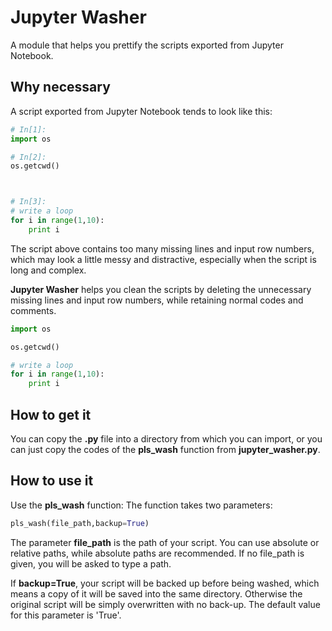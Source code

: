 
# Jupyter Washer
A module that helps you prettify the scripts exported from Jupyter Notebook.



## Why necessary

A script exported from Jupyter Notebook tends to look like this:

```python
# In[1]:
import os

# In[2]:
os.getcwd()



# In[3]:
# write a loop
for i in range(1,10):
	print i
```

The script above contains too many missing lines and input row numbers, which may look a little messy and distractive, especially when the script is long and complex.

**Jupyter Washer** helps you clean the scripts by deleting the unnecessary missing lines and input row numbers, while retaining normal codes and comments.

```python
import os

os.getcwd()

# write a loop
for i in range(1,10):
	print i
```

## How to get it

You can copy the **.py** file into a directory from which you can import, or you can just copy the codes of the **pls_wash** function from **jupyter_washer.py**.



## How to use it
Use the **pls_wash** function:
The function takes two parameters:
```python
pls_wash(file_path,backup=True)
```
The parameter **file_path** is the path of your script. You can use absolute or  relative paths, while absolute paths are recommended. If no file_path is given, you will be asked to type a path.

If **backup=True**, your script will be backed up before being washed, which means a copy of it will be saved into the same directory. Otherwise the original script will be simply overwritten with no back-up. The default value for this parameter is 'True'.

